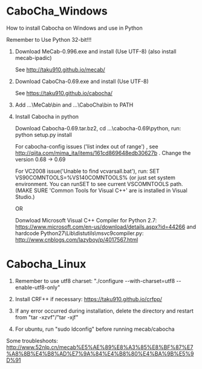 # CaboCha_Windows
How to install Cabocha on Windows and use in Python

Remember to Use Python 32-bit!!!


1.  Download MeCab-0.996.exe and install (Use UTF-8)  (also install mecab-ipadic)

    See http://taku910.github.io/mecab/
    
2.  Download CaboCha-0.69.exe and install (Use UTF-8)

    See https://taku910.github.io/cabocha/
    
3.  Add ...\MeCab\bin and ...\CaboCha\bin to PATH
4.  Install Cabocha in python

    Download Cabocha-0.69.tar.bz2, cd ...\cabocha-0.69\python, run: python setup.py install
    
    For cabocha-config issues ('list index out of range') , see http://qiita.com/mima_ita/items/161cd869648edb30627b . Change the version 0.68 -> 0.69
 
    For VC2008 issue('Unable to find vcvarsall.bat'), run: SET VS90COMNTOOLS=%VS140COMNTOOLS% (or just set system environment.  You can runSET to see current VSCOMNTOOLS path. (MAKE SURE 'Common Tools for Visual C++' are is installed in Visual Studio.)
    
    OR
    
    Donwload Microsoft Visual C++ Compiler for Python 2.7: https://www.microsoft.com/en-us/download/details.aspx?id=44266
    and hardcode Python27\Lib\distutils\msvc9compiler.py: http://www.cnblogs.com/lazyboy/p/4017567.html

# Cabocha_Linux
1.  Remember to use utf8 charset: "./configure --with-charset=utf8 --enable-utf8-only"

2.  Install CRF++ if necessary: https://taku910.github.io/crfpp/

3.  If any error occurred during installation, delete the directory and restart from "tar -xzvf"/"tar -xjf"

4.  For ubuntu, run "sudo ldconfig" before running mecab/cabocha

Some troubleshoots: 
http://www.52nlp.cn/mecab%E5%AE%89%E8%A3%85%E8%BF%87%E7%A8%8B%E4%B8%AD%E7%9A%84%E4%B8%80%E4%BA%9B%E5%9D%91
